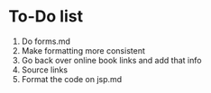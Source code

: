 # To-Do list

1. Do forms.md
1. Make formatting more consistent
1. Go back over online book links and add that info
1. Source links
1. Format the code on jsp.md
